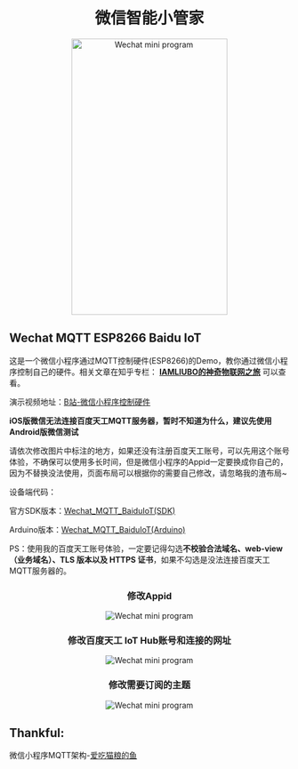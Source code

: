 <div align="center">
	<h1>微信智能小管家</h1>
  <img src="https://makingfun.oss-cn-qingdao.aliyuncs.com/Github/Wechat_MQTT_ESP8266_BaiduIoT/index.png" alt="Wechat mini program" width="280" height="497">
</div>

## Wechat MQTT ESP8266 Baidu IoT

这是一个微信小程序通过MQTT控制硬件(ESP8266)的Demo，教你通过微信小程序控制自己的硬件。相关文章在知乎专栏： **[IAMLIUBO的神奇物联网之旅](https://zhuanlan.zhihu.com/imliubo-magic-IoT-Tutorial)** 可以查看。

演示视频地址：[B站-微信小程序控制硬件](https://www.bilibili.com/video/av47917354/)

**iOS版微信无法连接百度天工MQTT服务器，暂时不知道为什么，建议先使用Android版微信测试**

请依次修改图片中标注的地方，如果还没有注册百度天工账号，可以先用这个账号体验，不确保可以使用多长时间，但是微信小程序的Appid一定要换成你自己的，因为不替换没法使用，页面布局可以根据你的需要自己修改，请忽略我的渣布局~

设备端代码：

官方SDK版本：[Wechat_MQTT_BaiduIoT(SDK)](https://github.com/imliubo/makingfunxyz-esp8266/tree/master/makingfunxyz-esp8266-NONOS/14.Wechat_MQTT_BaiduIoT)

Arduino版本：[Wechat_MQTT_BaiduIoT(Arduino)](https://github.com/imliubo/makingfunxyz-esp8266/tree/master/makingfunxyz-esp8266-Arduino/01.Wechat_ESP8266_BaiduIoT)

PS：使用我的百度天工账号体验，一定要记得勾选**不校验合法域名、web-view（业务域名）、TLS 版本以及 HTTPS 证书**，如果不勾选是没法连接百度天工MQTT服务器的。
<div align="center">
	<h3>修改Appid</h3>
  <img src="https://makingfun.oss-cn-qingdao.aliyuncs.com/Github/Wechat_MQTT_ESP8266_BaiduIoT/appid-setting.png" alt="Wechat mini program">
  	<h3>修改百度天工 IoT Hub账号和连接的网址</h3>
  <img src="https://makingfun.oss-cn-qingdao.aliyuncs.com/Github/Wechat_MQTT_ESP8266_BaiduIoT/app-js-setting.png" alt="Wechat mini program">
  	<h3>修改需要订阅的主题</h3>
  <img src="https://makingfun.oss-cn-qingdao.aliyuncs.com/Github/Wechat_MQTT_ESP8266_BaiduIoT/topic-setting.png" alt="Wechat mini program">
</div>

## Thankful:

微信小程序MQTT架构-[爱吃猫粮的鱼](https://github.com/tennessine/miniprogram-mqtt5)
